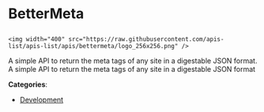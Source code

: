 # BetterMeta<p align="center">
    <img width="400" src="https://raw.githubusercontent.com/apis-list/apis-list/apis/bettermeta/logo_256x256.png" />
</p>

A simple API to return the meta tags of any site in a digestable JSON format.  A simple API to return the meta tags of any site in a digestable JSON format

**Categories**:

- [Development](https://github/apis-list/apis-list#development)





